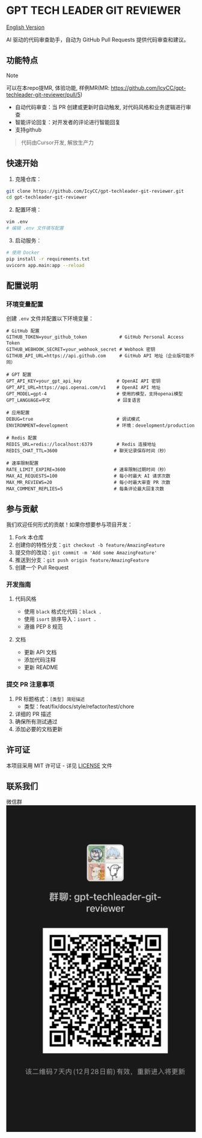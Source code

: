 # GPT TECH LEADER GIT REVIEWER

[English Version](README_EN.md)

AI 驱动的代码审查助手，自动为 GitHub Pull Requests 提供代码审查和建议。


## 功能特点

> [!NOTE]  
> 可以在本repo提MR, 体验功能, 样例MR(MR: https://github.com/IcyCC/gpt-techleader-git-reviewer/pull/5)

- 自动代码审查：当 PR 创建或更新时自动触发, 对代码风格和业务逻辑进行审查
- 智能评论回复：对开发者的评论进行智能回复
- 支持github

> 代码由Cursor开发, 解放生产力

## 快速开始

1. 克隆仓库：
```bash
git clone https://github.com/IcyCC/gpt-techleader-git-reviewer.git
cd gpt-techleader-git-reviewer
```

2. 配置环境：
```bash
vim .env
# 编辑 .env 文件填写配置
```

3. 启动服务：
```bash
# 使用 Docker
pip install -r requirements.txt
uvicorn app.main:app --reload
```

## 配置说明

### 环境变量配置

创建 `.env` 文件并配置以下环境变量：

```env
# GitHub 配置
GITHUB_TOKEN=your_github_token            # GitHub Personal Access Token
GITHUB_WEBHOOK_SECRET=your_webhook_secret # Webhook 密钥
GITHUB_API_URL=https://api.github.com     # GitHub API 地址（企业版可能不同）

# GPT 配置
GPT_API_KEY=your_gpt_api_key             # OpenAI API 密钥
GPT_API_URL=https://api.openai.com/v1    # OpenAI API 地址
GPT_MODEL=gpt-4                          # 使用的模型，支持openai模型
GPT_LANGUAGE=中文                         # 回复语言

# 应用配置
DEBUG=true                               # 调试模式
ENVIRONMENT=development                  # 环境：development/production

# Redis 配置
REDIS_URL=redis://localhost:6379         # Redis 连接地址
REDIS_CHAT_TTL=3600                     # 聊天记录保存时间（秒）

# 速率限制配置
RATE_LIMIT_EXPIRE=3600                  # 速率限制过期时间（秒）
MAX_AI_REQUESTS=100                     # 每小时最大 AI 请求次数
MAX_MR_REVIEWS=20                       # 每小时最大审查 PR 次数
MAX_COMMENT_REPLIES=5                   # 每条评论最大回复次数
```

## 参与贡献

我们欢迎任何形式的贡献！如果你想要参与项目开发：

1. Fork 本仓库
2. 创建你的特性分支：`git checkout -b feature/AmazingFeature`
3. 提交你的改动：`git commit -m 'Add some AmazingFeature'`
4. 推送到分支：`git push origin feature/AmazingFeature`
5. 创建一个 Pull Request

### 开发指南

1. 代码风格
   - 使用 `black` 格式化代码：`black .`
   - 使用 `isort` 排序导入：`isort .`
   - 遵循 PEP 8 规范

3. 文档
   - 更新 API 文档
   - 添加代码注释
   - 更新 README

### 提交 PR 注意事项

1. PR 标题格式：`[类型] 简短描述`
   - 类型：feat/fix/docs/style/refactor/test/chore
2. 详细的 PR 描述
3. 确保所有测试通过
4. 添加必要的文档更新

## 许可证

本项目采用 MIT 许可证 - 详见 [LICENSE](LICENSE) 文件

## 联系我们

微信群
![微信群](./docs/wx.png)
